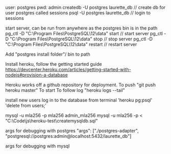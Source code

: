 user: postgres
pwd: admin
createdb -U postgres laurette_db // create db for user postgres called sessions
psql -U postgres laurette_db // login to sessions 

start server, can be run from anywhere as the postgres bin is in the path
pg_ctl -D "C:\Program Files\PostgreSQL\12\data" start // start server 
pg_ctl -D "C:\Program Files\PostgreSQL\12\data" stop // stop server
pg_ctl -D "C:\Program Files\PostgreSQL\12\data" restart // restart server

Add "postgres install folder"/ bin to path

Install heroku, follow the getting started guide
https://devcenter.heroku.com/articles/getting-started-with-nodejs#provision-a-database

Heroku works off a github repository for deployment.
To push "git push heroku master"
To start 
To follow log "heroku logs --tail"

install new users
log in to the database from terminal 'heroku pg:psql'
'delete from users;'

mysql -u mla256 -p
mla256 admin_mla256
mysql -u mla256 -p < "C:\Code\js\heroku-test\createmysqldb.sql"


args for debugging with postgres
"args": ["./postgres-adapter", "postgresql://postgres:admin@localhost:5432/laurette_db"]

args for debugging with mysql